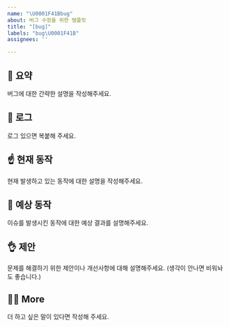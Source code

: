 ```yaml
---
name: "\U0001F41Bbug"
about: 버그 수정을 위한 템플릿
title: "[bug]"
labels: "bug\U0001F41B"
assignees: ''

---
```


## 📝 요약
버그에 대한 간략한 설명을 작성해주세요.

## 📄 로그
로그 있으면 복붙해 주세요.

## ☝️ 현재 동작
현재 발생하고 있는 동작에 대한 설명을 작성해주세요.

## 🤔 예상 동작
이슈를 발생시킨 동작에 대한 예상 결과를 설명해주세요.

## 👌 제안
문제를 해결하기 위한 제안이나 개선사항에 대해 설명해주세요. (생각이 안나면 비워놔도 좋습니다.)

## 🙋🏻 More
더 하고 싶은 말이 있다면 작성해 주세요.
